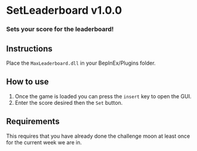 # SetLeaderboard v1.0.0
### Sets your score for the leaderboard!

## Instructions
Place the ```MaxLeaderboard.dll``` in your BepInEx/Plugins folder.

## How to use
1. Once the game is loaded you can press the ```insert``` key to open the GUI.
2. Enter the score desired then the ```Set``` button.

## Requirements
This requires that you have already done the challenge moon at least once for the current week we are in.
